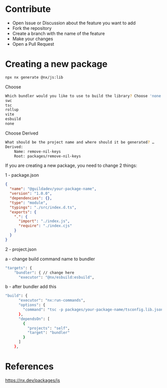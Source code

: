 # Contribute

- Open Issue or Discussion about the feature you want to add
- Fork the repository
- Create a branch with the name of the feature
- Make your changes
- Open a Pull Request

# Creating a new package

```bash
npx nx generate @nx/js:lib
```

Choose

```bash
Which bundler would you like to use to build the library? Choose 'none' to skip build setup. …
swc
tsc
rollup
vite
esbuild
none
```

Choose Derived

```bash
What should be the project name and where should it be generated? …
Derived:
    Name: remove-nil-keys
    Root: packages/remove-nil-keys
```

If you are creating a new package, you need to change 2 things:

1 - package.json

```json
{
  "name": "@guildadev/your-package-name",
  "version": "1.0.0",
  "dependencies": {},
  "type": "module",
  "typings": "./src/index.d.ts",
  "exports": {
    ".": {
      "import": "./index.js",
      "require": "./index.cjs"
    }
  }
}
```

2 - project.json

a - change build command name to bundler

```bash
"targets": {
    "bundler": { // change here
      "executor": "@nx/esbuild:esbuild",
```

b - after bundler add this

```bash
"build": {
      "executor": "nx:run-commands",
      "options": {
        "command": "tsc -p packages/your-package-name/tsconfig.lib.json --emitDeclarationOnly --outDir ./dist"
      },
      "dependsOn": [
        {
          "projects": "self",
          "target": "bundler"
        }
      ]
    },
```

# References

https://nx.dev/packages/js

```

```
